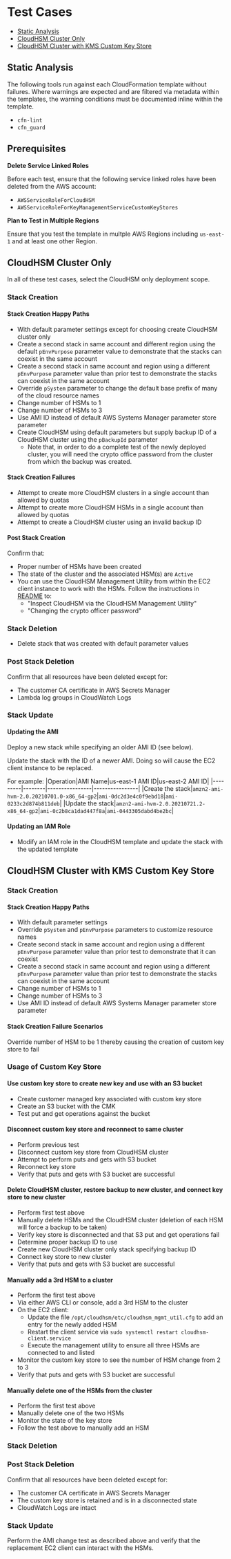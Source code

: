# Test Cases

* [Static Analysis](#static-analysis)
* [CloudHSM Cluster Only](#cloudhsm-cluster-only)
* [CloudHSM Cluster with KMS Custom Key Store](#cloudhsm-cluster-with-kms-custom-key-store)

## Static Analysis

The following tools run against each CloudFormation template without failures. Where warnings are expected and are filtered via metadata within the templates, the warning conditions must be documented inline within the template.

* `cfn-lint` 
* `cfn_guard` 

## Prerequisites

**Delete Service Linked Roles**

Before each test, ensure that the following service linked roles have been deleted from the AWS account:
* `AWSServiceRoleForCloudHSM`
* `AWSServiceRoleForKeyManagementServiceCustomKeyStores`

**Plan to Test in Multiple Regions**

Ensure that you test the template in multple AWS Regions including `us-east-1` and at least one other Region.

## CloudHSM Cluster Only

In all of these test cases, select the CloudHSM only deployment scope.

### Stack Creation

#### Stack Creation Happy Paths

* With default parameter settings except for choosing create CloudHSM cluster only
* Create a second stack in same account and different region using the default `pEnvPurpose` parameter value to demonstrate that the stacks can coexist in the same account
* Create a second stack in same account and region using a different `pEnvPurpose` parameter value than prior test to demonstrate the stacks can coexist in the same account
* Override `pSystem` parameter to change the default base prefix of many of the cloud resource names
* Change number of HSMs to 1
* Change number of HSMs to 3
* Use AMI ID instead of default AWS Systems Manager parameter store parameter
* Create CloudHSM using default parameters but supply backup ID of a CloudHSM cluster using the `pBackupId` parameter
  * Note that, in order to do a complete test of the newly deployed cluster, you will need the crypto office password from the cluster from which the backup was created.

#### Stack Creation Failures

* Attempt to create more CloudHSM clusters in a single account than allowed by quotas
* Attempt to create more CloudHSM HSMs in a single account than allowed by quotas
* Attempt to create a CloudHSM cluster using an invalid backup ID

#### Post Stack Creation

Confirm that:

* Proper number of HSMs have been created
* The state of the cluster and the associated HSM(s) are `Active`
* You can use the CloudHSM Management Utility from within the EC2 client instance to work with the HSMs. Follow the instructions in [README](./README.md) to:
  * "Inspect CloudHSM via the CloudHSM Management Utility"
  * "Changing the crypto officer password"

### Stack Deletion

* Delete stack that was created with default parameter values

### Post Stack Deletion

Confirm that all resources have been deleted except for:

* The customer CA certificate in AWS Secrets Manager
* Lambda log groups in CloudWatch Logs

### Stack Update

#### Updating the AMI

Deploy a new stack while specifying an older AMI ID (see below).

Update the stack with the ID of a newer AMI.  Doing so will cause the EC2 client instance to be replaced.

For example:
|Operation|AMI Name|us-east-1 AMI ID|us-east-2 AMI ID|
|---------|--------|----------------|----------------|
|Create the stack|`amzn2-ami-hvm-2.0.20210701.0-x86_64-gp2`|`ami-0dc2d3e4c0f9ebd18`|`ami-0233c2d874b811deb`| 
|Update the stack|`amzn2-ami-hvm-2.0.20210721.2-x86_64-gp2`|`ami-0c2b8ca1dad447f8a`|`ami-0443305dabd4be2bc`| 

#### Updating an IAM Role

* Modify an IAM role in the CloudHSM template and update the stack with the updated template

## CloudHSM Cluster with KMS Custom Key Store

### Stack Creation

#### Stack Creation Happy Paths

* With default parameter settings
* Override `pSystem` and `pEnvPurpose` parameters to customize resource names
* Create second stack in same account and region using a different `pEnvPurpose` parameter value than prior test to demonstrate that it can coexist
* Create a second stack in same account and region using a different `pEnvPurpose` parameter value than prior test to demonstrate the stacks can coexist in the same account
* Change number of HSMs to 1
* Change number of HSMs to 3
* Use AMI ID instead of default AWS Systems Manager parameter store parameter

#### Stack Creation Failure Scenarios

Override number of HSM to be 1 thereby causing the creation of custom key store to fail

### Usage of Custom Key Store

#### Use custom key store to create new key and use with an S3 bucket
* Create customer managed key associated with custom key store
* Create an S3 bucket with the CMK
* Test put and get operations against the bucket

#### Disconnect custom key store and reconnect to same cluster
* Perform previous test
* Disconnect custom key store from CloudHSM cluster
* Attempt to perform puts and gets with S3 bucket
* Reconnect key store
* Verify that puts and gets with S3 bucket are successful

#### Delete CloudHSM cluster, restore backup to new cluster, and connect key store to new cluster
* Perform first test above
* Manually delete HSMs and the CloudHSM cluster (deletion of each HSM will force a backup to be taken)
* Verify key store is disconnected and that S3 put and get operations fail
* Determine proper backup ID to use
* Create new CloudHSM cluster only stack specifying backup ID
* Connect key store to new cluster
* Verify that puts and gets with S3 bucket are successful

#### Manually add a 3rd HSM to a cluster
* Perform the first test above
* Via either AWS CLI or console, add a 3rd HSM to the cluster
* On the EC2 client:
  * Update the file `/opt/cloudhsm/etc/cloudhsm_mgmt_util.cfg` to add an entry for the newly added HSM
  * Restart the client service via `sudo systemctl restart cloudhsm-client.service`
  * Execute the management utility to ensure all three HSMs are connected to and listed
* Monitor the custom key store to see the number of HSM change from 2 to 3
* Verify that puts and gets with S3 bucket are successful

#### Manually delete one of the HSMs from the cluster
* Perform the first test above
* Manually delete one of the two HSMs
* Monitor the state of the key store
* Follow the test above to manually add an HSM

### Stack Deletion

### Post Stack Deletion

Confirm that all resources have been deleted except for:
* The customer CA certificate in AWS Secrets Manager
* The custom key store is retained and is in a disconnected state
* CloudWatch Logs are intact

### Stack Update

Perform the AMI change test as described above and verify that the replacement EC2 client can interact with the HSMs.